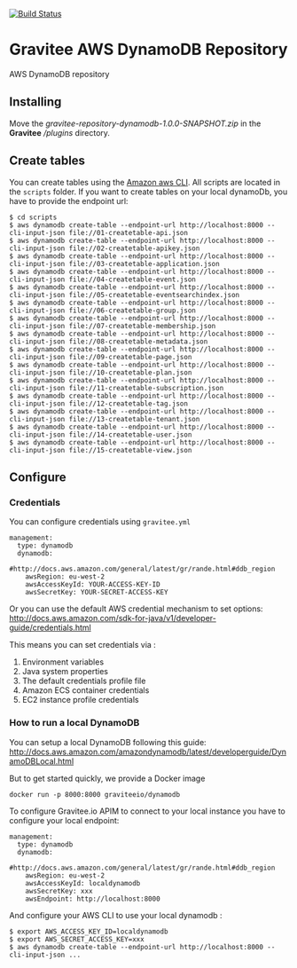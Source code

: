 [![Build Status](https://ci.gravitee.io/buildStatus/icon?job=gravitee-io/gravitee-repository-dynamodb/master)](https://ci.gravitee.io/job/gravitee-io/job/gravitee-repository-dynamodb/job/master/)

# Gravitee AWS DynamoDB Repository

AWS DynamoDB repository

## Installing
Move the *gravitee-repository-dynamodb-1.0.0-SNAPSHOT.zip* in the **Gravitee** */plugins* directory.

## Create tables
You can create tables using the [Amazon aws CLI](http://docs.aws.amazon.com/cli/latest/).
All scripts are located in the `scripts` folder.
If you want to create tables on your local dynamoDb, you have to provide the endpoint url:
```
$ cd scripts
$ aws dynamodb create-table --endpoint-url http://localhost:8000 --cli-input-json file://01-createtable-api.json
$ aws dynamodb create-table --endpoint-url http://localhost:8000 --cli-input-json file://02-createtable-apikey.json
$ aws dynamodb create-table --endpoint-url http://localhost:8000 --cli-input-json file://03-createtable-application.json
$ aws dynamodb create-table --endpoint-url http://localhost:8000 --cli-input-json file://04-createtable-event.json
$ aws dynamodb create-table --endpoint-url http://localhost:8000 --cli-input-json file://05-createtable-eventsearchindex.json
$ aws dynamodb create-table --endpoint-url http://localhost:8000 --cli-input-json file://06-createtable-group.json
$ aws dynamodb create-table --endpoint-url http://localhost:8000 --cli-input-json file://07-createtable-membership.json
$ aws dynamodb create-table --endpoint-url http://localhost:8000 --cli-input-json file://08-createtable-metadata.json
$ aws dynamodb create-table --endpoint-url http://localhost:8000 --cli-input-json file://09-createtable-page.json
$ aws dynamodb create-table --endpoint-url http://localhost:8000 --cli-input-json file://10-createtable-plan.json
$ aws dynamodb create-table --endpoint-url http://localhost:8000 --cli-input-json file://11-createtable-subscription.json
$ aws dynamodb create-table --endpoint-url http://localhost:8000 --cli-input-json file://12-createtable-tag.json
$ aws dynamodb create-table --endpoint-url http://localhost:8000 --cli-input-json file://13-createtable-tenant.json
$ aws dynamodb create-table --endpoint-url http://localhost:8000 --cli-input-json file://14-createtable-user.json
$ aws dynamodb create-table --endpoint-url http://localhost:8000 --cli-input-json file://15-createtable-view.json
```

## Configure

### Credentials
You can configure credentials using `gravitee.yml`

```
management:
  type: dynamodb
  dynamodb:
    #http://docs.aws.amazon.com/general/latest/gr/rande.html#ddb_region
    awsRegion: eu-west-2
    awsAccessKeyId: YOUR-ACCESS-KEY-ID
    awsSecretKey: YOUR-SECRET-ACCESS-KEY
```

Or you can use the default AWS credential mechanism to set options:
http://docs.aws.amazon.com/sdk-for-java/v1/developer-guide/credentials.html

This means you can set credentials via :
1. Environment variables
2. Java system properties
3. The default credentials profile file
4. Amazon ECS container credentials
5. EC2 instance profile credentials


### How to run a local DynamoDB
You can setup a local DynamoDB following this guide: http://docs.aws.amazon.com/amazondynamodb/latest/developerguide/DynamoDBLocal.html

But to get started quickly, we provide a Docker image
```
docker run -p 8000:8000 graviteeio/dynamodb
```

To configure Gravitee.io APIM to connect to your local instance you have to configure your local endpoint:

```
management:
  type: dynamodb
  dynamodb:
    #http://docs.aws.amazon.com/general/latest/gr/rande.html#ddb_region
    awsRegion: eu-west-2
    awsAccessKeyId: localdynamodb
    awsSecretKey: xxx
    awsEndpoint: http://localhost:8000
```

And configure your AWS CLI to use your local dynamodb :
```
$ export AWS_ACCESS_KEY_ID=localdynamodb
$ export AWS_SECRET_ACCESS_KEY=xxx
$ aws dynamodb create-table --endpoint-url http://localhost:8000 --cli-input-json ...
```
